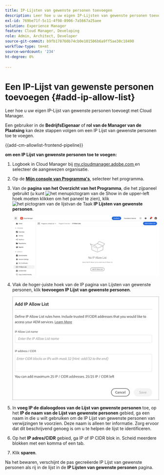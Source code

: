 ```yaml
---
title: IP-Lijsten van gewenste personen toevoegen
description: Leer hoe u uw eigen IP-Lijsten van gewenste personen toevoegt met Cloud Manager.
exl-id: 769be71f-5c11-4f98-8906-7a5667a25aee
solution: Experience Manager
feature: Cloud Manager, Developing
role: Admin, Architect, Developer
source-git-commit: b9fb178760b74cb0e101506b6a9ff5ae30c18490
workflow-type: tm+mt
source-wordcount: '234'
ht-degree: 0%

---
```



# Een IP-Lijst van gewenste personen toevoegen {#add-ip-allow-list}

Leer hoe u uw eigen IP-Lijst van gewenste personen toevoegt met Cloud Manager.

Een gebruiker in de **BedrijfsEigenaar** of **rol van de Manager van de Plaatsing** kan deze stappen volgen om een IP Lijst van gewenste personen toe te voegen.

{{add-cm-allowlist-frontend-pipeline}}

**om een IP Lijst van gewenste personen toe te voegen:**

1. Logboek in Cloud Manager bij [ my.cloudmanager.adobe.com ](https://my.cloudmanager.adobe.com/) en selecteer de aangewezen organisatie.

1. Op de **[Mijn console van Programma&#39;s](/help/implementing/cloud-manager/navigation.md#my-programs)**, selecteer het programma.

1. Van de **pagina van het Overzicht van het Programma**, die het zijpaneel gebruikt (u kunt ![ het menupictogram van de Show ](https://spectrum.adobe.com/static/icons/workflow_18/Smock_ShowMenu_18_N.svg) in de upper-left hoek moeten klikken om het paneel te zien), klik ![ het pictogram van de lijstvan de Taak ](https://spectrum.adobe.com/static/icons/workflow_18/Smock_TaskList_18_N.svg) **IP Lijsten van gewenste personen**.

   ![ IP de optie van Lijsten van gewenste personen in het zijpaneel ](/help/implementing/cloud-manager/assets/ip-allow-list/ip-allow-list-create.png)

1. Vlak de hoger-juiste hoek van de IP pagina van Lijsten van gewenste personen, klik **toevoegen IP Lijst van gewenste personen**.

   ![ Add IP de dialoogdoos van de Lijst van gewenste personen ](/help/implementing/cloud-manager/assets/ip-allow-list/ip-allow-list-create02.png)

1. In **voeg IP de dialoogdoos van de Lijst van gewenste personen** toe, op het **IP de naam van de Lijst van gewenste personen** gebied, ga een naam in die u wilt gebruiken om de IP Lijst van gewenste personen van verwijzingen te voorzien. Deze naam is alleen ter informatie. Zorg ervoor dat dit beschrijvend genoeg is om u te helpen de lijst te identificeren.

1. Op het **IP adres/CIDR** gebied, ga IP of IP CIDR blok in. Scheid meerdere blokken met een komma of een tab.

1. Klik **sparen**.

Na het bewaren, verschijnt de pas gecreëerde IP Lijst van gewenste personen als rij in de lijst in de **IP Lijsten van gewenste personen** pagina.

